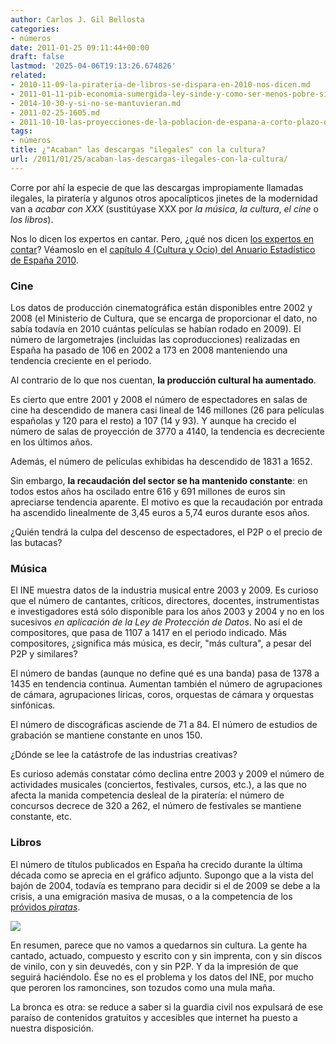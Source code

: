 ```yaml
---
author: Carlos J. Gil Bellosta
categories:
- números
date: 2011-01-25 09:11:44+00:00
draft: false
lastmod: '2025-04-06T19:13:26.674826'
related:
- 2010-11-09-la-pirateria-de-libros-se-dispara-en-2010-nos-dicen.md
- 2011-01-11-pib-economia-sumergida-ley-sinde-y-como-ser-menos-pobre-sin-trabajar.md
- 2014-10-30-y-si-no-se-mantuvieran.md
- 2011-02-25-1605.md
- 2011-10-10-las-proyecciones-de-la-poblacion-de-espana-a-corto-plazo-del-ine-no-valen-para-un-carajo.md
tags:
- números
title: ¿"Acaban" las descargas "ilegales" con la cultura?
url: /2011/01/25/acaban-las-descargas-ilegales-con-la-cultura/
---
```


Corre por ahí la especie de que las descargas impropiamente llamadas ilegales, la piratería y algunos otros apocalípticos jinetes de la modernidad van a _acabar con XXX_ (sustitúyase XXX por _la música_, _la cultura_, _el cine_ o _los libros_).

Nos lo dicen los expertos en cantar. Pero, ¿qué nos dicen [los expertos en contar](http://www.ine.es)? Véamoslo en el [capítulo 4 (Cultura y Ocio) del Anuario Estadístico de España 2010](http://www.ine.es/prodyser/pubweb/anuario10/anu10_04cultu.pdf).


### Cine


Los datos de producción cinematográfica están disponibles entre 2002 y 2008 (el Ministerio de Cultura, que se encarga de proporcionar el dato, no sabía todavía en 2010 cuántas películas se habían rodado en 2009). El número de largometrajes (incluidas las coproducciones) realizadas en España ha pasado de 106 en 2002 a 173 en 2008 manteniendo una tendencia creciente en el periodo.

Al contrario de lo que nos cuentan, **la producción cultural ha aumentado**.

Es cierto que entre 2001 y 2008 el número de espectadores en salas de cine ha descendido de manera casi lineal de 146 millones (26 para películas españolas y 120 para el resto) a 107 (14 y 93). Y aunque ha crecido el número de salas de proyección de 3770 a 4140, la tendencia es decreciente en los últimos años.

Además, el número de películas exhibidas ha descendido de 1831 a 1652.

Sin embargo, **la recaudación del sector se ha mantenido constante**: en todos estos años ha oscilado entre 616 y 691 millones de euros sin apreciarse tendencia aparente. El motivo es que la recaudación por entrada ha ascendido linealmente de 3,45 euros a 5,74 euros durante esos años.

¿Quién tendrá la culpa del descenso de espectadores, el P2P o el precio de las butacas?


### Música


El INE muestra datos de la industria musical entre 2003 y 2009. Es curioso que el número de cantantes, críticos, directores, docentes, instrumentistas e investigadores está sólo disponible para los años 2003 y 2004 y no en los sucesivos _en aplicación de la Ley de Protección de Datos_. No así el de compositores, que pasa de 1107 a 1417 en el periodo indicado. Más compositores, ¿significa más música, es decir, "más cultura", a pesar del P2P y similares?

El número de bandas (aunque no define qué es una banda) pasa de 1378 a 1435 en tendencia continua. Aumentan también el número de agrupaciones de cámara, agrupaciones líricas, coros, orquestas de cámara y orquestas sinfónicas.

El número de discográficas asciende de 71 a 84. El número de estudios de grabación se mantiene constante en unos 150.

¿Dónde se lee la catástrofe de las industrias creativas?

Es curioso además constatar cómo declina entre 2003 y 2009 el número de actividades musicales (conciertos, festivales, cursos, etc.), a las que no afecta la manida competencia desleal de la piratería: el número de concursos decrece de 320 a 262, el número de festivales se mantiene constante, etc.


### Libros


El número de títulos publicados en España ha crecido durante la última década como se aprecia en el gráfico adjunto. Supongo que a la vista del bajón de 2004, todavía es temprano para decidir si el de 2009 se debe a la crisis, a una emigración masiva de musas, o a la competencia de los [próvidos _piratas_](http://www.ebookee.com).


[![](/wp-uploads/2011/01/numero_titulos_publicados_espanna.png#center)
](/wp-uploads/2011/01/numero_titulos_publicados_espanna.png#center)

En resumen, parece que no vamos a quedarnos sin cultura. La gente ha cantado, actuado, compuesto y escrito con y sin imprenta, con y sin discos de vinilo, con y sin deuvedés, con y sin P2P. Y da la impresión de que seguirá haciéndolo. Ése no es el problema y los datos del INE, por mucho que peroren los ramoncines, son tozudos como una mula maña.

La bronca es otra: se reduce a saber si la guardia civil nos expulsará de ese paraíso de contenidos gratuitos y accesibles que internet ha puesto a nuestra disposición.